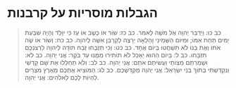 # הגבלות מוסריות על קרבנות

> כב כו: וַיְדַבֵּר יְהוָה אֶל מֹשֶׁה לֵּאמֹר.
> כב כז: שׁוֹר אוֹ כֶשֶׂב אוֹ עֵז כִּי יִוָּלֵד וְהָיָה שִׁבְעַת יָמִים תַּחַת אִמּוֹ; וּמִיּוֹם הַשְּׁמִינִי וָהָלְאָה יֵרָצֶה לְקָרְבַּן אִשֶּׁה לַיהוָה.
> כב כח: וְשׁוֹר אוֹ שֶׂה אֹתוֹ וְאֶת בְּנוֹ לֹא תִשְׁחֲטוּ בְּיוֹם אֶחָד.
> כב כט: וְכִי תִזְבְּחוּ זֶבַח תּוֹדָה לַיהוָה לִרְצֹנְכֶם תִּזְבָּחוּ.
> כב ל: בַּיּוֹם הַהוּא יֵאָכֵל לֹא תוֹתִירוּ מִמֶּנּוּ עַד בֹּקֶר:  אֲנִי יְהוָה.
> כב לא: וּשְׁמַרְתֶּם מִצְוֹתַי וַעֲשִׂיתֶם אֹתָם:  אֲנִי יְהוָה.
> כב לב: וְלֹא תְחַלְּלוּ אֶת שֵׁם קָדְשִׁי וְנִקְדַּשְׁתִּי בְּתוֹךְ בְּנֵי יִשְׂרָאֵל:  אֲנִי יְהוָה מְקַדִּשְׁכֶם.
> כב לג: הַמּוֹצִיא אֶתְכֶם מֵאֶרֶץ מִצְרַיִם לִהְיוֹת לָכֶם לֵאלֹהִים:  אֲנִי יְהוָה. 
 

